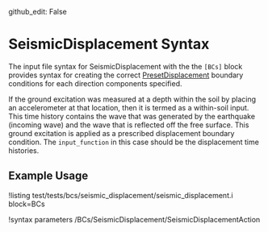 github_edit: False

# SeismicDisplacement Syntax

The input file syntax for SeismicDisplacement with the the `[BCs]` block provides
syntax for creating the correct [PresetDisplacement](/NonReflectingBC.md) boundary
conditions for each direction components specified.

If the ground excitation was measured at a depth within the soil by placing an accelerometer at that
location, then it is termed as a within-soil input. This time history contains the wave that was
generated by the earthquake (incoming wave) and the wave that is reflected off the free surface.
This ground excitation is applied as a prescribed displacement boundary condition. The
`input_function` in this case should be the displacement time histories.

## Example Usage

!listing test/tests/bcs/seismic_displacement/seismic_displacement.i block=BCs

!syntax parameters /BCs/SeismicDisplacement/SeismicDisplacementAction
